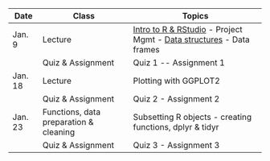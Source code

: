 | **Date** | **Class**                      |   **Topics**                     |
|----------|--------------------------------|----------------------------------|
| Jan. 9   | Lecture                        | [Intro to R & RStudio](notes/01-intro-r-rstudio.html) - Project Mgmt - [Data structures](notes/04-data-types.html) - Data frames        |
|          | Quiz & Assignment              |  Quiz 1 -- Assignment 1         |
| Jan. 18  | Lecture                        | Plotting with GGPLOT2           |
|          | Quiz & Assignment               | Quiz 2 - Assignment 2          |
| Jan. 23  | Functions, data preparation & cleaning     | Subsetting R objects - creating functions, dplyr & tidyr         |
|          | Quiz & Assignment               | Quiz 3 - Assignment 3 |
